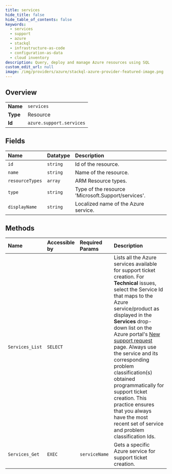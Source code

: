 ```yaml
---
title: services
hide_title: false
hide_table_of_contents: false
keywords:
  - services
  - support
  - azure    
  - stackql
  - infrastructure-as-code
  - configuration-as-data
  - cloud inventory
description: Query, deploy and manage Azure resources using SQL
custom_edit_url: null
image: /img/providers/azure/stackql-azure-provider-featured-image.png
---
```

  
    

## Overview
<table><tbody>
<tr><td><b>Name</b></td><td><code>services</code></td></tr>
<tr><td><b>Type</b></td><td>Resource</td></tr>
<tr><td><b>Id</b></td><td><code>azure.support.services</code></td></tr>
</tbody></table>

## Fields
| Name | Datatype | Description |
|:-----|:---------|:------------|
| `id` | `string` | Id of the resource. |
| `name` | `string` | Name of the resource. |
| `resourceTypes` | `array` | ARM Resource types. |
| `type` | `string` | Type of the resource 'Microsoft.Support/services'. |
| `displayName` | `string` | Localized name of the Azure service. |
## Methods
| Name | Accessible by | Required Params | Description |
|:-----|:--------------|:----------------|:------------|
| `Services_List` | `SELECT` |  | Lists all the Azure services available for support ticket creation. For **Technical** issues, select the Service Id that maps to the Azure service/product as displayed in the **Services** drop-down list on the Azure portal's [New support request](https://portal.azure.com/#blade/Microsoft_Azure_Support/HelpAndSupportBlade/overview) page. Always use the service and its corresponding problem classification(s) obtained programmatically for support ticket creation. This practice ensures that you always have the most recent set of service and problem classification Ids. |
| `Services_Get` | `EXEC` | `serviceName` | Gets a specific Azure service for support ticket creation. |

